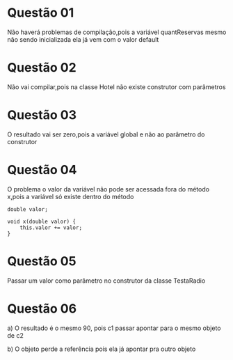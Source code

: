 # Questão 01

Não haverá problemas de compilação,pois a variável quantReservas mesmo não sendo inicializada
ela já vem com o valor default

# Questão 02

Não vai compilar,pois na classe Hotel não existe construtor com parâmetros

# Questão 03

O resultado vai ser zero,pois a variável global e não ao parâmetro do construtor

# Questão 04 

O problema o valor da variável não pode ser acessada fora do método x,pois a variável
só existe dentro do método

    double valor;

    void x(double valor) {
        this.valor += valor;
    }
# Questão 05

Passar um valor como parâmetro no construtor da classe TestaRadio

# Questão 06

a) O resultado é o mesmo 90, pois c1 passar apontar para o mesmo objeto de c2

b) O objeto perde a referência pois ela já apontar pra outro objeto